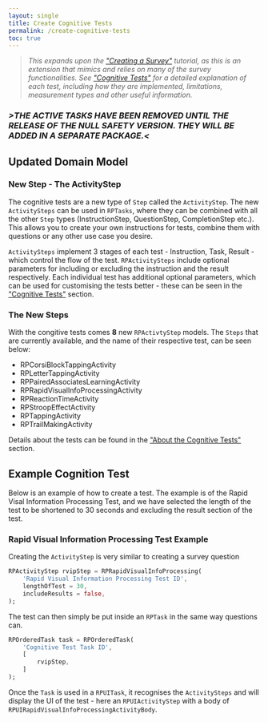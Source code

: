 ```yaml
---
layout: single
title: Create Cognitive Tests
permalink: /create-cognitive-tests
toc: true
---
```


> _This expands upon the ["Creating a Survey"](/survey) tutorial, as this is an extension that mimics and relies on many of the survey functionalities. See ["Cognitive Tests"](/cognitive-tests) for a detailed explanation of each test, including how they are implemented, limitations, measurement types and other useful information._

### **_>THE ACTIVE TASKS HAVE BEEN REMOVED UNTIL THE RELEASE OF THE NULL SAFETY VERSION. THEY WILL BE ADDED IN A SEPARATE PACKAGE.<_**

## Updated Domain Model

### New Step - The ActivityStep

The cognitive tests are a new type of `Step` called the `ActivityStep`. The new `ActivitySteps` can be used in `RPTasks`, where they can be combined with all the other `Step` types (InstructionStep, QuestionStep, CompletionStep etc.). This allows you to create your own instructions for tests, combine them with questions or any other use case you desire.

`ActivitySteps` implement 3 stages of each test - Instruction, Task, Result - which control the flow of the test. `RPActivitySteps` include optional parameters for including or excluding the instruction and the result respectively. Each individual test has additional optional parameters, which can be used for customising the tests better - these can be seen in the ["Cognitive Tests"](/cognitive-tests) section.

### The New Steps

With the congitive tests comes **8** new `RPActivtyStep` models. The `Steps` that are currently available, and the name of their respective test, can be seen below:

- RPCorsiBlockTappingActivity
- RPLetterTappingActivity
- RPPairedAssociatesLearningActivity
- RPRapidVisualInfoProcessingActivity
- RPReactionTimeActivity
- RPStroopEffectActivity
- RPTappingActivity
- RPTrailMakingActivity

Details about the tests can be found in the ["About the Cognitive Tests"](/cognitive-tests#about-the-cognitive-tests) section.

## Example Cognition Test

Below is an example of how to create a test. The example is of the Rapid Visal Information Processing Test, and we have selected the length of the test to be shortened to 30 seconds and excluding the result section of the test.

### Rapid Visual Information Processing Test Example

Creating the `ActivityStep` is very similar to creating a survey question

```dart
RPActivityStep rvipStep = RPRapidVisualInfoProcessing(
	'Rapid Visual Information Processing Test ID',
	lengthOfTest = 30,
	includeResults = false,
);
```

The test can then simply be put inside an `RPTask` in the same way questions can.

```dart
RPOrderedTask task = RPOrderedTask(
	'Cognitive Test Task ID',
	[
		rvipStep,
	]
);
```

Once the `Task` is used in a `RPUITask`, it recognises the `ActivitySteps` and will display the UI of the test - here an `RPUIActivityStep` with a body of `RPUIRapidVisualInfoProcessingActivityBody`.

